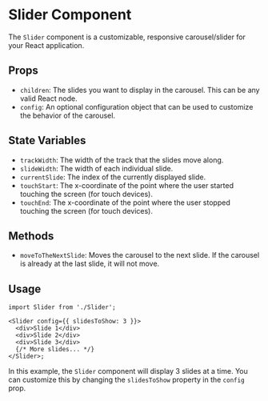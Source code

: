 # Slider Component

The `Slider` component is a customizable, responsive carousel/slider for your React application.

## Props

- `children`: The slides you want to display in the carousel. This can be any valid React node.
- `config`: An optional configuration object that can be used to customize the behavior of the carousel.

## State Variables

- `trackWidth`: The width of the track that the slides move along.
- `slideWidth`: The width of each individual slide.
- `currentSlide`: The index of the currently displayed slide.
- `touchStart`: The x-coordinate of the point where the user started touching the screen (for touch devices).
- `touchEnd`: The x-coordinate of the point where the user stopped touching the screen (for touch devices).

## Methods

- `moveToTheNextSlide`: Moves the carousel to the next slide. If the carousel is already at the last slide, it will not move.

## Usage

```tsx
import Slider from './Slider';

<Slider config={{ slidesToShow: 3 }}>
  <div>Slide 1</div>
  <div>Slide 2</div>
  <div>Slide 3</div>
  {/* More slides... */}
</Slider>;
```

In this example, the `Slider` component will display 3 slides at a time. You can customize this by changing the `slidesToShow` property in the `config` prop.
